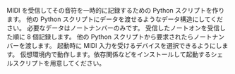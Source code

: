 MIDI を受信してその音符を一時的に記録するための Python スクリプトを作ります。
他の Python スクリプトにデータを渡せるようなデータ構造にしてください。
必要なデータはノートナンバーのみです。
受信したノートオンを受信した順に 8 個記録します。
他の Python スクリプトから要求されたらノートナンバーを渡します。
起動時に MIDI 入力を受けるデバイスを選択できるようにします。
仮想環境内で動作します。依存関係などをインストールして起動するシェルスクリプトを用意してください。
